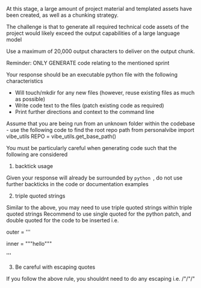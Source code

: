 At this stage, a large amount of project material and templated assets have been created, as well as a chunking strategy.

The challenge is that to generate all required technical code assets of the project would likely exceed the output capabilities of a large language model

Use a maximum of 20,000 output characters to deliver on the output chunk.

Reminder: ONLY GENERATE code relating to the mentioned sprint

Your response should be an executable python file with the following characteristics
- Will touch/mkdir for any new files (however, reuse existing files as much as possible)
- Write code text to the files (patch existing code as required)
- Print further directions and context to the command line

Assume that you are being run from an unknown folder within the codebase - use the following code to find the root repo path
from personalvibe import vibe_utils
REPO = vibe_utils.get_base_path()

You must be particularly careful when generating code such that the following are considered
1. backtick usage

Given your response will already be surrounded by ```python ```, do not use further backticks in the code or documentation examples

2. triple quoted strings

Similar to the above, you may need to use triple quoted strings within triple quoted strings
Recommend to use single quoted for the python patch, and double quoted for the code to be inserted i.e.

outer = '''

inner = """hello"""

'''

3. Be careful with escaping quotes

If you follow the above rule, you shouldnt need to do any escaping i.e. /"/"/"
